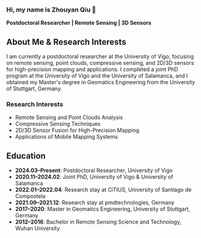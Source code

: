 ### Hi, my name is Zhouyan Qiu 👋

**Postdoctoral Researcher | Remote Sensing | 3D Sensors**

## About Me & Research Interests

I am currently a postdoctoral researcher at the University of Vigo, focusing on remote sensing, point clouds, compressive sensing, and 2D/3D sensors for high-precision mapping and applications. I completed a joint PhD program at the University of Vigo and the University of Salamanca, and I obtained my Master's degree in Geomatics Engineering from the University of Stuttgart, Germany.

### Research Interests
- Remote Sensing and Point Clouds Analysis
- Compressive Sensing Techniques
- 2D/3D Sensor Fusion for High-Precision Mapping
- Applications of Mobile Mapping Systems

## Education

- **2024.03–Present**: Postdoctoral Researcher, University of Vigo
- **2020.11–2024.02**: Joint PhD, University of Vigo & University of Salamanca
- **2022.01–2022.04**: Research stay at CiTIUS, University of Santiago de Compostela
- **2021.09–2021.12**: Research stay at pmdtechnologies, Germany
- **2017–2020**: Master in Geomatics Engineering, University of Stuttgart, Germany
- **2012–2016**: Bachelor in Remote Sensing Science and Technology, Wuhan University
